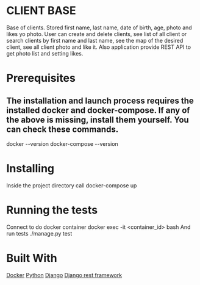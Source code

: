 # CLIENT BASE
Base of clients. Stored first name, last name, date of birth, age, photo and likes yo photo.
User can create and delete clients, see list of all client or search clients by first name and last name, see the map of the desired client, see all client photo and like it.
Also application provide REST API to get photo list and setting likes.
# Prerequisites
## The installation and launch process requires the installed docker and docker-compose. If any of the above is missing, install them yourself. You can check these commands.
docker --version
docker-compose --version
# Installing
Inside the project directory call
docker-compose up

# Running the tests
Connect to do docker container 
docker exec -it <container_id> bash
And run tests
./manage.py test

# Built With
[Docker](https://www.docker.com/)
[Python](https://www.python.org/)
[Django](https://www.djangoproject.com/)
[Django rest framework](https://www.django-rest-framework.org/)






